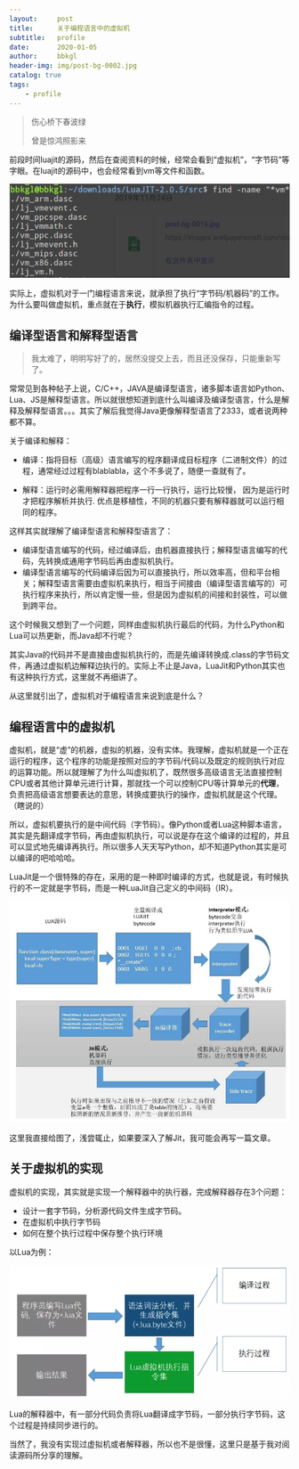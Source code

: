 ```yaml
---
layout:     post
title:      关于编程语言中的虚拟机
subtitle:   profile
date:       2020-01-05
author:     bbkgl
header-img: img/post-bg-0002.jpg
catalog: true
tags:
    - profile
---
```


>伤心桥下春波绿
>
>曾是惊鸿照影来

前段时间luajit的源码，然后在查阅资料的时候，经常会看到“虚拟机”，“字节码”等字眼。在luajit的源码中，也会经常看到vm等文件和函数。

![20200112214812.png](../cloud_img/20200112214812.png)

实际上，虚拟机对于一门编程语言来说，就承担了执行“字节码/机器码”的工作。为什么要叫做虚拟机，重点就在于**执行**，模拟机器执行汇编指令的过程。

## 编译型语言和解释型语言

> 我太难了，明明写好了的，居然没提交上去，而且还没保存，只能重新写了。

常常见到各种帖子上说，C/C++，JAVA是编译型语言，诸多脚本语言如Python、Lua、JS是解释型语言。所以就很想知道到底什么叫编译及编译型语言，什么是解释及解释型语言。。。其实了解后我觉得Java更像解释型语言了2333，或者说两种都不算。

关于编译和解释：

- 编译：指将目标（高级）语言编写的程序翻译成目标程序（二进制文件）的过程，通常经过过程有blablabla，这个不多说了，随便一查就有了。

- 解释：运行时必需用解释器把程序一行一行执行，运行比较慢， 因为是运行时才把程序解析并执行. 优点是移植性，不同的机器只要有解释器就可以运行相同的程序。

这样其实就理解了编译型语言和解释型语言了：

- 编译型语言编写的代码，经过编译后，由机器直接执行；解释型语言编写的代码，先转换成通用字节码后再由虚拟机执行。
- 编译型语言编写的代码编译后因为可以直接执行，所以效率高，但和平台相关；解释型语言需要由虚拟机来执行，相当于间接由（编译型语言编写的）可执行程序来执行，所以肯定慢一些，但是因为虚拟机的间接和封装性，可以做到跨平台。

这个时候我又想到了一个问题，同样由虚拟机执行最后的代码，为什么Python和Lua可以热更新，而Java却不行呢？

其实Java的代码并不是直接由虚拟机执行的，而是先编译转换成.class的字节码文件，再通过虚拟机边解释边执行的。实际上不止是Java，LuaJit和Python其实也有这种执行方式，这里就不再细讲了。

从这里就引出了，虚拟机对于编程语言来说到底是什么？

## 编程语言中的虚拟机

虚拟机，就是“虚”的机器，虚拟的机器，没有实体。我理解，虚拟机就是一个正在运行的程序，这个程序的功能是按照对应的字节码/代码以及既定的规则执行对应的运算功能。所以就理解了为什么叫虚拟机了，既然很多高级语言无法直接控制CPU或者其他计算单元进行计算，那就找一个可以控制CPU等计算单元的**代理**，负责把高级语言想要表达的意思，转换成要执行的操作，虚拟机就是这个代理。（瞎说的）

所以，虚拟机要执行的是中间代码（字节码）。像Python或者Lua这种脚本语言，其实是先翻译成字节码，再由虚拟机执行，可以说是存在这个编译的过程的，并且可以显式地先编译再执行。所以很多人天天写Python，却不知道Python其实是可以编译的吧哈哈哈。

LuaJit是一个很特殊的存在，采用的是一种即时编译的方式，也就是说，有时候执行的不一定就是字节码，而是一种LuaJit自己定义的中间码（IR）。

![20200112214921.png](../cloud_img/20200112214921.png)

这里我直接给图了，浅尝辄止，如果要深入了解Jit，我可能会再写一篇文章。

## 关于虚拟机的实现

虚拟机的实现，其实就是实现一个解释器中的执行器，完成解释器存在3个问题：

- 设计一套字节码，分析源代码文件生成字节码。
- 在虚拟机中执行字节码
- 如何在整个执行过程中保存整个执行环境

以Lua为例：

![20200112215037.png](../cloud_img/20200112215037.png)

Lua的解释器中，有一部分代码负责将Lua翻译成字节码，一部分执行字节码，这个过程是持续同步进行的。

当然了，我没有实现过虚拟机或者解释器，所以也不是很懂，这里只是基于我对阅读源码所分享的理解。